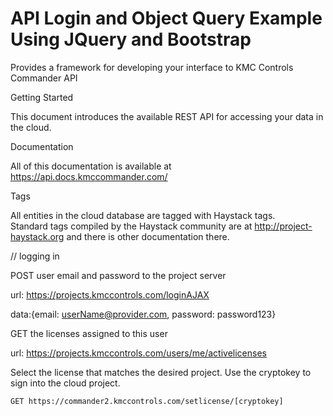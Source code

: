 # API Login and Object Query Example Using JQuery and Bootstrap
Provides a framework for developing your interface to KMC Controls Commander API

Getting Started

This document introduces the available REST API for accessing your data in the cloud.

Documentation

All of this documentation is available at https://api.docs.kmccommander.com/

Tags

All entities in the cloud database are tagged with Haystack tags.    
Standard tags compiled by the Haystack community are at http://project-haystack.org and there is other documentation there.

// logging in

POST user email and password to the project server

url: https://projects.kmccontrols.com/loginAJAX

data:{email: userName@provider.com, password: password123}

GET the licenses assigned to this user

url: https://projects.kmccontrols.com/users/me/activelicenses

Select the license that matches the desired project. Use the cryptokey to sign into the cloud project.

	GET https://commander2.kmccontrols.com/setlicense/[cryptokey]
